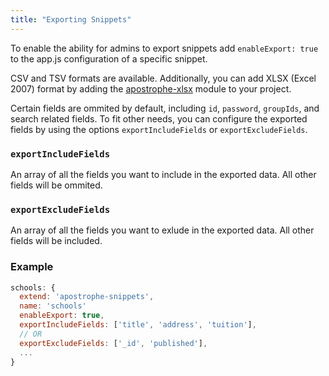 ```yaml
---
title: "Exporting Snippets"
---
```


To enable the ability for admins to export snippets add `enableExport: true` to the app.js configuration of a specific snippet.

CSV and TSV formats are available.  Additionally, you can add  XLSX (Excel 2007) format by adding the [apostrophe-xlsx](www.github.com/punkave/apostrophe-xlsx) module to your project.

Certain fields are ommited by default, including `id`, `password`, `groupIds`, and search related fields.  To fit other needs, you can configure the exported fields by using the options `exportIncludeFields` or `exportExcludeFields`.  

### `exportIncludeFields`
An array of all the fields you want to include in the exported data.  All other fields will be ommited.

### `exportExcludeFields`
An array of all the fields you want to exlude in the exported data.  All other fields will be included.

### Example
```javascript
schools: {
  extend: 'apostrophe-snippets',
  name: 'schools'
  enableExport: true,
  exportIncludeFields: ['title', 'address', 'tuition'],
  // OR
  exportExcludeFields: ['_id', 'published'],
  ...
}
```